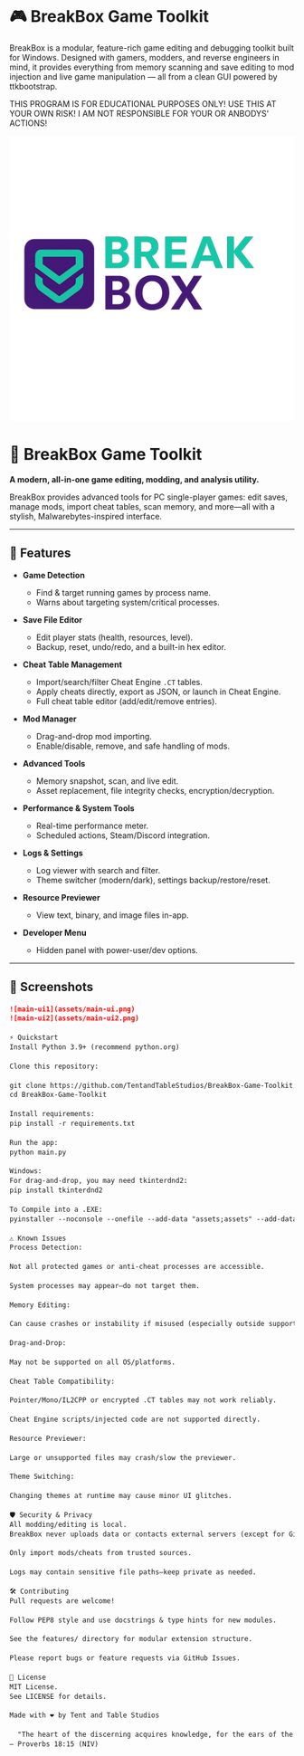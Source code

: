 # 🎮 BreakBox Game Toolkit

BreakBox is a modular, feature-rich game editing and debugging toolkit built for Windows. Designed with gamers, modders, and reverse engineers in mind, it provides everything from memory scanning and save editing to mod injection and live game manipulation — all from a clean GUI powered by ttkbootstrap.

THIS PROGRAM IS FOR EDUCATIONAL PURPOSES ONLY!
USE THIS AT YOUR OWN RISK! 
I AM NOT RESPONSIBLE FOR YOUR OR ANBODYS' ACTIONS!

![Logo](assets/logo.png)

# 🧰 BreakBox Game Toolkit

**A modern, all-in-one game editing, modding, and analysis utility.**

BreakBox provides advanced tools for PC single-player games: edit saves, manage mods, import cheat tables, scan memory, and more—all with a stylish, Malwarebytes-inspired interface.

---

## 🚀 Features

- **Game Detection**
  - Find & target running games by process name.
  - Warns about targeting system/critical processes.

- **Save File Editor**
  - Edit player stats (health, resources, level).
  - Backup, reset, undo/redo, and a built-in hex editor.

- **Cheat Table Management**
  - Import/search/filter Cheat Engine `.CT` tables.
  - Apply cheats directly, export as JSON, or launch in Cheat Engine.
  - Full cheat table editor (add/edit/remove entries).

- **Mod Manager**
  - Drag-and-drop mod importing.
  - Enable/disable, remove, and safe handling of mods.

- **Advanced Tools**
  - Memory snapshot, scan, and live edit.
  - Asset replacement, file integrity checks, encryption/decryption.

- **Performance & System Tools**
  - Real-time performance meter.
  - Scheduled actions, Steam/Discord integration.

- **Logs & Settings**
  - Log viewer with search and filter.
  - Theme switcher (modern/dark), settings backup/restore/reset.

- **Resource Previewer**
  - View text, binary, and image files in-app.

- **Developer Menu**
  - Hidden panel with power-user/dev options.

---

## 📸 Screenshots

```md
![main-ui1](assets/main-ui.png)
![main-ui2](assets/main-ui2.png)

⚡ Quickstart
Install Python 3.9+ (recommend python.org)

Clone this repository:

git clone https://github.com/TentandTableStudios/BreakBox-Game-Toolkit.git
cd BreakBox-Game-Toolkit

Install requirements:
pip install -r requirements.txt

Run the app:
python main.py

Windows:
For drag-and-drop, you may need tkinterdnd2:
pip install tkinterdnd2

To Compile into a .EXE:
pyinstaller --noconsole --onefile --add-data "assets;assets" --add-data "features;features" --add-data "settings.json;." main.py

⚠️ Known Issues
Process Detection:

Not all protected games or anti-cheat processes are accessible.

System processes may appear—do not target them.

Memory Editing:

Can cause crashes or instability if misused (especially outside supported games).

Drag-and-Drop:

May not be supported on all OS/platforms.

Cheat Table Compatibility:

Pointer/Mono/IL2CPP or encrypted .CT tables may not work reliably.

Cheat Engine scripts/injected code are not supported directly.

Resource Previewer:

Large or unsupported files may crash/slow the previewer.

Theme Switching:

Changing themes at runtime may cause minor UI glitches.

🛡️ Security & Privacy
All modding/editing is local.
BreakBox never uploads data or contacts external servers (except for GitHub update checks).

Only import mods/cheats from trusted sources.

Logs may contain sensitive file paths—keep private as needed.

🛠️ Contributing
Pull requests are welcome!

Follow PEP8 style and use docstrings & type hints for new modules.

See the features/ directory for modular extension structure.

Please report bugs or feature requests via GitHub Issues.

📃 License
MIT License.
See LICENSE for details.

Made with ❤️ by Tent and Table Studios

  "The heart of the discerning acquires knowledge, for the ears of the wise seek it out."
— Proverbs 18:15 (NIV)
